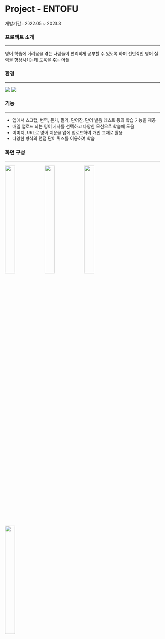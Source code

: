 # Project - ENTOFU

개발기간 : 2022.05 ~ 2023.3 



### 프로젝트 소개
- - -

영어 학습에 어려움을 겪는 사람들이 편리하게 공부할 수 있도록 
하며 전반적인 영어 실력을 향상시키는데 도움을 주는 어플

### 환경
- - -
<img src="https://img.shields.io/badge/Android Studio-3DDC84?style=flat-square&logo=Android Studio&logoColor=white"/>
<img src="https://img.shields.io/badge/Kotlin-7F52FF?style=for-the-badge&logo=Kotlin&logoColor=white">

### 기능
- - -
- 앱에서 스크랩, 번역, 듣기, 필기, 단어장, 단어 발음 테스트 등의 학습 기능을 제공
- 매일 업로드 되는 영어 기사를 선택하고 다양한 모션으로 학습에 도움
- 이미지, URL로 영어 지문을 앱에 업로드하여 개인 교재로 활용
- 다양한 형식의 랜덤 단어 퀴즈를 이용하여 학습

### 화면 구성
 - - -
 <img src="https://i.postimg.cc/GhfXZsFy/Kakao-Talk-20240331-220251029.jpg" width="25%" height="30%" align='left'/>
<img src="https://i.postimg.cc/FKyGdW2y/Kakao-Talk-20240331-220251029-04.jpg" width="25%" height="30%" align='center'/>
<img src="https://i.postimg.cc/76q9g1kp/Kakao-Talk-20240331-220251029-02.jpg" width="25%" height="30%" align='left'/>
<img src="https://i.postimg.cc/y8SLBYjr/Kakao-Talk-20240331-220251029-03.jpg" width="25%" height="30%" align='center'/>


